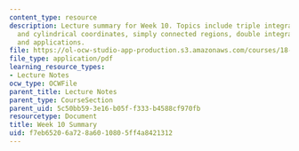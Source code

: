 ```yaml
---
content_type: resource
description: Lecture summary for Week 10. Topics include triple integrals in rectangular
  and cylindrical coordinates, simply connected regions, double integrals, line integrals,
  and applications.
file: https://ol-ocw-studio-app-production.s3.amazonaws.com/courses/18-02-multivariable-calculus-fall-2007/f7eb65206a728a6010805ff4a8421312_lec_week10.pdf
file_type: application/pdf
learning_resource_types:
- Lecture Notes
ocw_type: OCWFile
parent_title: Lecture Notes
parent_type: CourseSection
parent_uid: 5c50bb59-3e16-b05f-f333-b4588cf970fb
resourcetype: Document
title: Week 10 Summary
uid: f7eb6520-6a72-8a60-1080-5ff4a8421312
---
```

